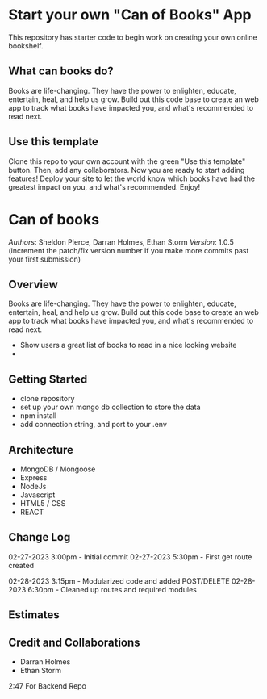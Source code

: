 # Start your own "Can of Books" App

This repository has starter code to begin work on creating your own online bookshelf.

## What can books do?

Books are life-changing. They have the power to enlighten, educate, entertain, heal, and help us grow. Build out this code base to create an web app to track what books have impacted you, and what's recommended to read next.

## Use this template

Clone this repo to your own account with the green "Use this template" button. Then, add any collaborators. Now you are ready to start adding features! Deploy your site to let the world know which books have had the greatest impact on you, and what's recommended. Enjoy!

# Can of books

_Authors_: Sheldon Pierce, Darran Holmes, Ethan Storm
_Version_: 1.0.5 (increment the patch/fix version number if you make more commits past your first submission)

## Overview

Books are life-changing. They have the power to enlighten, educate, entertain, heal, and help us grow. Build out this code base to create an web app to track what books have impacted you, and what's recommended to read next.

- Show users a great list of books to read in a nice looking website
-

## Getting Started

- clone repository
- set up your own mongo db collection to store the data
- npm install
- add connection string, and port to your .env

## Architecture

<!-- Provide a detailed description of the application design. What technologies (languages, libraries, etc) you're using, and any other relevant design information. -->

- MongoDB / Mongoose
- Express
- NodeJs
- Javascript
- HTML5 / CSS
- REACT

## Change Log

02-27-2023 3:00pm - Initial commit
02-27-2023 5:30pm - First get route created

02-28-2023 3:15pm - Modularized code and added POST/DELETE
02-28-2023 6:30pm - Cleaned up routes and required modules

## Estimates

<!-- See below -->

## Credit and Collaborations

- Darran Holmes
- Ethan Storm

2:47
For Backend Repo
